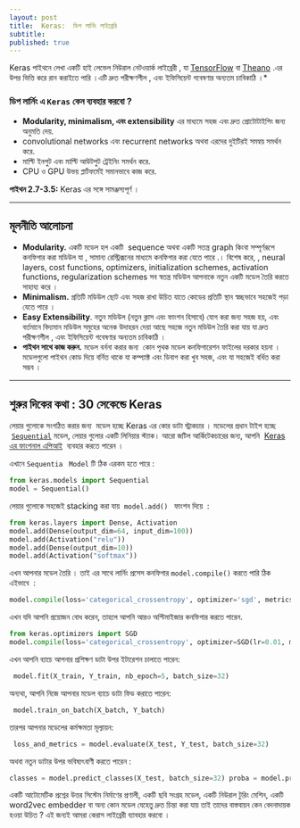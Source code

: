 ```yaml
---
layout: post
title:  Keras:  ডিপ লার্নিং লাইব্রেরি
subtitle:
published: true
---
```



Keras  পাইথনে লেখা একটি হাই লেভেল  নিউরাল নেটওয়ার্ক লাইব্রেরী , যা [TensorFlow](https://translate.googleusercontent.com/translate_c?depth=1&hl=en&ie=UTF8&prev=_t&rurl=translate.google.com&sl=auto&sp=nmt4&tl=bn&u=https://github.com/tensorflow/tensorflow&usg=ALkJrhjacqLUp1uimwz0Sng5XHIxHv7dcw) বা [Theano](https://translate.googleusercontent.com/translate_c?depth=1&hl=en&ie=UTF8&prev=_t&rurl=translate.google.com&sl=auto&sp=nmt4&tl=bn&u=https://github.com/Theano/Theano&usg=ALkJrhi8jp1slVZj-_Ui4rEA1D6MbC25VA) .এর উপর ভিত্তি করে রান করাইতে পারি  ।এটি দ্রুত পরীক্ষণশীল , এবং ইফিসিয়েন্ট গবেষণার অন্যতম  চাবিকাঠি ।*

### ডিপ লার্নিং এ  ` Keras `  কেন ব্যবহার করবো   ?

-   **Modularity, minimalism, এবং extensibility**  এর মাধ্যমে  সহজ এবং দ্রুত প্রোটোটাইপিং জন্য অনুমতি দেয়.
-    convolutional networks এবং  recurrent networks  অথবা এরদের দুইটিরই সমন্বয় সমর্থন করে.
-   মাল্টি ইনপুট এবং মাল্টি আউটপুট ট্রেইনিং সমর্থন করে.
-   CPU ও GPU উভয় প্লার্টফর্মেই সমানভাবে কাজ করে.

**পাইথন 2.7-3.5:** Keras এর সঙ্গে সামঞ্জস্যপূর্ণ  । 

------

## মূলনীতি আলোচনা

-   **Modularity.** একটি মডেল হল  একটি  sequence অথবা  একটি সতন্ত্র graph কিংবা সম্পূর্ণরূপে কনফিগার করা মডিউল যা , সামান্য রেস্ট্রিক্সনের মাধ্যমে  কনফিগার করা যেতে পারে .। বিশেষ করে, , neural layers, cost functions, optimizers, initialization schemes, activation functions, regularization schemes  সব স্বতন্ত্র মডিউল আপনাকে নতুন একটি  মডেল তৈরি করতে সাহায্য করে ।
-   **Minimalism.** প্রতিটি মডিউল ছোট এবং সহজ রাখা উচিত যাতে কোডের প্রতিটি স্থান  স্বচ্ছভাবে সহজেই পড়া যেতে পারে ।
-   **Easy Extensibility**. নতুন মডিউল  (নতুন ক্লাস এবং ফাংশন হিসাবে) যোগ করা জন্য সহজ হয়, এবং বর্তমানে  বিদ্যমান মডিউল সমুহের অনেক উদাহরন দেয়া আছে সহজে নতুন মডিউল তৈরি করা যায় যা দ্রুত পরীক্ষণশীল , এবং ইফিসিয়েন্ট গবেষণার অন্যতম  চাবিকাঠি ।
-   **পাইথন সাথে কাজ করুন.** মডেল বর্ননা করার জন্য  কোন পৃথক মডেল কনফিগারেশন ফাইলের দরকার হয়না  । মডেলগুলো  পাইথন কোড দিয়ে বর্নিত থাকে যা কম্প্যাক্ট এবং  ডিবাগ করা খুব সহজ, এবং যা সহজেই বর্ধিত করা সম্ভব । 

------

## শুরুর দিকের কথা :  30 সেকেন্ডে Keras

 লেয়ার গুলোকে  সংগঠিত করার জন্য  মডেল হচ্ছে Keras এর  কোর ডাটা স্ট্রাকচার । মডেলের  প্রধান টাইপ হচ্ছে  [`Sequential`](https://translate.googleusercontent.com/translate_c?depth=1&hl=en&ie=UTF8&prev=_t&rurl=translate.google.com&sl=auto&sp=nmt4&tl=bn&u=http://keras.io/getting-started/sequential-model-guide&usg=ALkJrhjL9Po8_yRhTDoX83-EnFbOX-SYuA) মডেল, লেয়ার গুলোর  একটি লিনিয়ার স্ট্যাক। আরো জটিল আর্কিটেকচারের জন্য, আপনি  [Keras এর ফাংশনাল এপিআই](https://translate.googleusercontent.com/translate_c?depth=1&hl=en&ie=UTF8&prev=_t&rurl=translate.google.com&sl=auto&sp=nmt4&tl=bn&u=http://keras.io/getting-started/functional-api-guide&usg=ALkJrhhlVaE0sqB-H1A7sZCFhwSmwV7XYA)   ব্যবহার করতে পারেন । 

এখানে `Sequentia `  `Model`  টি ঠিক এরকম হতে পারে   :

```python
from keras.models import Sequential
model = Sequential() 
```

লেয়ার গুলোকে সহজেই   stacking করা যায়   `model.add() ` ফাংশন দিয়ে   :

```python
from keras.layers import Dense, Activation 
model.add(Dense(output_dim=64, input_dim=100)) 
model.add(Activation("relu")) 
model.add(Dense(output_dim=10)) 
model.add(Activation("softmax")) 
```

এখন আপনার মডেল তৈরি  । তাই এর সাথে  লার্নিং প্রসেস কনফিগার `model.compile()` করতে পারি ঠিক এইভাবে  :

```python
model.compile(loss='categorical_crossentropy', optimizer='sgd', metrics=['accuracy']) 
```

এখন যদি আপনি প্রয়োজন বোধ করেন, তাহলে আপনি আরও অপ্টিমাইজার কনফিগার করতে পারেন. 

```python
from keras.optimizers import SGD 
model.compile(loss='categorical_crossentropy', optimizer=SGD(lr=0.01, momentum=0.9, nesterov=True)) 
```

এখন আপনি ব্যাচে আপনার প্রশিক্ষণ ডাটা উপর ইটারেশন চালাতে পারেন:

```python
 model.fit(X_train, Y_train, nb_epoch=5, batch_size=32) 
```

অন্যথা, আপনি নিজে আপনার মডেল ব্যাচে ডাটা ফিড করাতে  পারেন:

```python
 model.train_on_batch(X_batch, Y_batch) 
```

তারপর আপনার মডেলের কর্মক্ষমতা মূল্যায়ন:

```python
 loss_and_metrics = model.evaluate(X_test, Y_test, batch_size=32) 
```

অথবা নতুন ডাটার উপর ভবিষ্যৎবাণী করতে পারেন :

```python
classes = model.predict_classes(X_test, batch_size=32) proba = model.predict_proba(X_test, batch_size=32) 
```

একটি আটোমেটিক প্রশ্নের উত্তর সিস্টেম নির্মাণের প্রণালী, একটি ছবি সংগ্রহ মডেল, একটি নিউরাল টুরিং মেশিন, একটি word2vec embedder বা অন্য কোন মডেল যেহেতু দ্রুত চিন্তা করা যায়  তাই  তাদের বাস্তবায়ন  কেন বেদনাদায়ক হওয়া উচিত  ? এই জন্যই আমরা কেরাস লাইব্রেরী ব্যাবহার করবো । 



